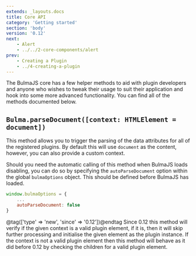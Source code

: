 ```yaml
---
extends: _layouts.docs
title: Core API
category: 'Getting started'
section: 'body'
version: '0.12'
next:
    - Alert
    - ../../2-core-components/alert
prev:
    - Creating a Plugin
    - ../4-creating-a-plugin
---
```


The BulmaJS core has a few helper methods to aid with plugin developers and anyone who wishes to tweak their usage to suit their application and hook into some more advanced functionality. You can find all of the methods documented below.

## `Bulma.parseDocument([context: HTMLElement = document])`
This method allows you to trigger the parsing of the data attributes for all of the registered plugins. By default this will use `document` as the content, however, you can also provide a custom context.

Should you need the automatic calling of this method when BulmaJS loads disabling, you can do so by specifying the `autoParseDocument` option within the global `bulmaOptions` object. This should be defined before BulmaJS has loaded.

```javascript
window.bulmaOptions = {
    ...
    autoParseDocument: false
}
```

@tag(['type' => 'new', 'since' => '0.12'])@endtag
Since 0.12 this method will verify if the given context is a valid plugin element, if it is, then it will skip further processing and initialise the given element as the plugin instance. If the context is not a valid plugin element then this method will behave as it did before 0.12 by checking the children for a valid plugin element.